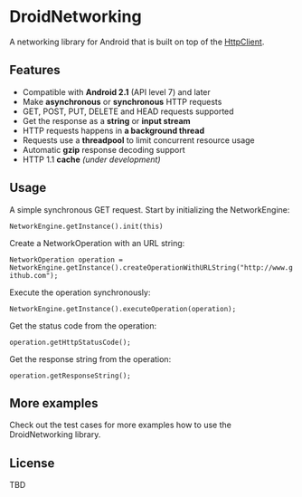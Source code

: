 DroidNetworking
===============

A networking library for Android that is built on top of the [HttpClient](http://developer.android.com/reference/org/apache/http/client/HttpClient.html).

Features
--------
- Compatible with **Android 2.1**  (API level 7) and later
- Make **asynchronous** or **synchronous** HTTP requests
- GET, POST, PUT, DELETE and HEAD requests supported
- Get the response as a **string** or **input stream**
- HTTP requests happens in **a background thread**
- Requests use a **threadpool** to limit concurrent resource usage
- Automatic **gzip** response decoding support
- HTTP 1.1 **cache** *(under development)*

Usage
--------
A simple synchronous GET request. Start by initializing the NetworkEngine:

``NetworkEngine.getInstance().init(this)``

Create a NetworkOperation with an URL string:

``NetworkOperation operation = NetworkEngine.getInstance().createOperationWithURLString("http://www.github.com");``
 
Execute the operation synchronously:

``NetworkEngine.getInstance().executeOperation(operation);``

Get the status code from the operation:

``operation.getHttpStatusCode();``

Get the response string from the operation:

``operation.getResponseString();``

More examples
--------
Check out the test cases for more examples how to use the DroidNetworking library.

License
--------
TBD
